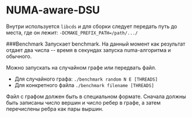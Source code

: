 # NUMA-aware-DSU

Внутри используется `libcds` и для сборки следует передать путь до места, где он лежит:
`-DCMAKE_PREFIX_PATH=/path/.../`


###Benchmark
Запускает benchmark. На данный момент как результат отдает два числа -- время в секундах запуска numa-алгоритма и обычного.

Можно запускать на случайном графе или передвать файл.
* Для случайного графа: `./benchmark random N E [THREADS]`
* Для конкретного файла `./benchmark filename [THREADS]`

Файл с графом должен быть в специальном формате. Сначала должны быть записаны число вершин и число ребер в графе, а затем перечислены ребра как пары выршин.